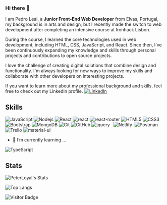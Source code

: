 ### Hi there 👋

I am Pedro Leal, a **Junior Front-End Web Developer** from Elvas, Portugal, my background is in arts and design, but I recently made the switch to web development after completing an intensive course at Ironhack Lisbon.

During the course, I learned the core technologies used in web development, including HTML, CSS, JavaScript, and React. Since then, I've been continuously expanding my knowledge and skills through personal projects and contributions to open source projects.

I love the challenge of creating digital solutions that combine design and functionality. I'm always looking for new ways to improve my skills and collaborate with other developers on interesting projects.

If you want to learn more about my professional background and skills, feel free to check out my LinkedIn profile.
[![LinkedIn](https://img.shields.io/badge/linkedin-%230077B5.svg?style=for-the-badge&logo=linkedin&logoColor=white)](https://www.linkedin.com/in/pedroleal6/)


## Skills

![JavaScript](https://img.shields.io/badge/-JavaScript-black?style=flat-square&logo=javascript)
![Nodejs](https://img.shields.io/badge/-Nodejs-black?style=flat-square&logo=Node.js)
![React](https://img.shields.io/badge/-React-black?style=flat-square&logo=react)
![react](https://img.shields.io/badge/React-20232A?style=flat-square&logo=react&logoColor=61DAFB)
![react-router](https://img.shields.io/badge/React_Router-CA4245?style=flat-square&logo=react-router&logoColor=white)
![HTML5](https://img.shields.io/badge/-HTML5-E34F26?style=flat-square&logo=html5&logoColor=white)
![CSS3](https://img.shields.io/badge/-CSS3-1572B6?style=flat-square&logo=css3)
![Bootstrap](https://img.shields.io/badge/-Bootstrap-563D7C?style=flat-square&logo=bootstrap)
![MongoDB](https://img.shields.io/badge/-MongoDB-black?style=flat-square&logo=mongodb)
![Git](https://img.shields.io/badge/-Git-black?style=flat-square&logo=git)
![GitHub](https://img.shields.io/badge/-GitHub-181717?style=flat-square&logo=github)
![jquery](https://img.shields.io/badge/jQuery-0769AD?style=flat-square&logo=jquery&logoColor=white)
![<Rest API>](https://img.shields.io/badge/-RestAPI-2287c9?style=flat-square&logo=cyclic&logoColor=white)
![<Cloudinary>](https://img.shields.io/badge/-Cloudinary-2287c9?style=flat-square&logo=cloudinary&logoColor=white)
![Netlify](https://img.shields.io/badge/netlify-%23000000.svg?style=for-the-badge&logo=netlify&logoColor=#00C7B7)
![<Cyclic>](https://img.shields.io/badge/-Cyclic-2287c9?style=flat-square&logo=cyclic&logoColor=white)
![Postman](https://img.shields.io/badge/Postman-FF6C37?style=for-the-badge&logo=postman&logoColor=white)
![Trello](https://img.shields.io/badge/Trello-%23026AA7.svg?style=for-the-badge&logo=Trello&logoColor=white)
![material-ui](https://img.shields.io/badge/Material_UI-0081CB?style=flat-square&logo=mui&logoColor=white)

- 🚀 I’m currently learning ...

![TypeScript](https://img.shields.io/badge/typescript-%23007ACC.svg?style=for-the-badge&logo=typescript&logoColor=white)

## Stats

![PeterLoyal's Stats](https://github-readme-stats.vercel.app/api?username=PeterLoyal&show_icons=true&theme=prussian)


![Top Langs](https://github-readme-stats.vercel.app/api/top-langs/?username=PeterLoyal&hide=TeX&layout=compact&theme=prussian)
  
  

![Visitor Badge](https://visitor-badge.laobi.icu/badge?page_id=PeterLoyal)
